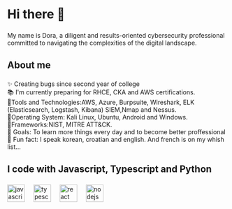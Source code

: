 <h1 align="left">Hi there 👋 </h1>

###

<p align="left">My name is Dora, a diligent and results-oriented cybersecurity professional committed to navigating the complexities of the digital landscape.</p>



<h2 align="left">About me</h2>

###

<p align="left">✨ Creating bugs since  second year of college<br>📚 I'm currently preparing for RHCE, CKA and AWS certifications.<br>🌸Tools and Technologies:AWS, Azure, Burpsuite, Wireshark, ELK (Elasticsearch, Logstash, Kibana) SIEM,Nmap and Nessus.<br>💐Operating System: Kali Linux, Ubuntu, Android and Windows.<br>🌷Frameworks:NIST, MITRE ATT&CK.<br>🎯 Goals: To learn more things every day and to become better proffessional<br>🎲 Fun fact: I speak korean, croatian and english. And french is on my whish list...</p>

###

<h2 align="left">I code with  Javascript, Typescript and Python</h2>

###

<div align="left">
  <img src="https://cdn.jsdelivr.net/gh/devicons/devicon/icons/javascript/javascript-original.svg" height="40" alt="javascript logo"  />
  <img width="12" />
  <img src="https://cdn.jsdelivr.net/gh/devicons/devicon/icons/typescript/typescript-original.svg" height="40" alt="typescript logo"  />
  <img width="12" />
  <img src="https://cdn.jsdelivr.net/gh/devicons/devicon/icons/react/react-original.svg" height="40" alt="react logo"  />
  <img width="12" />
  <img src="https://cdn.jsdelivr.net/gh/devicons/devicon/icons/nodejs/nodejs-original.svg" height="40" alt="nodejs logo"  />
  <img width="12" />
</div>



